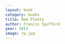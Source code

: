 ```yaml
---
layout: book
category: books
title: Red Plenty
author: Francis Spufford
year: 2013
image: rp.jpg
---
```

